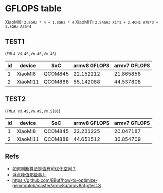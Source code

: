 # GFLOPS table

XiaoMI8:  `2.8GHz * 4 + 1.8GHz * 4`
XiaoMI11: `2.84GHz X1*1 + 2.4GHz A78*3 + 1.8GHz A55*4`

## TEST1
(`FMLA Vd.4S,Vn.4S,Vm.4S`)

| id  | device   | SoC     | armv8 GFLOPS | armv7 GFLOPS |
| --- | -------- | ------- | ------------ | ----------- |
| 1   | XiaoMI8  | QCOM845 | 22.152212    | 21.865858   |
| 2   | XiaoMI11 | QCOM888 | 55.142088    | 44.537808   |

## TEST2
(`FMLA Vd.4S,Vn.4S,Vm.S[0]`)

| id  | device   | SoC     | armv8 GFLOPS | armv7 GFLOPS |
| --- | -------- | ------- | ------------ | ----------- |
| 1   | XiaoMI8  | QCOM845 | 22.231225    | 20.047187   |
| 2   | XiaoMI11 | QCOM888 | 44.651512    | 36.854709   |

## Refs

- [如何判断算法是否有可优化空间？](https://zhuanlan.zhihu.com/p/268925243)
- [浮点峰值那些事儿](https://zhuanlan.zhihu.com/p/28226956)
- https://github.com/BBuf/how-to-optimize-gemm/blob/master/armv8a/armv8afp/test.S

